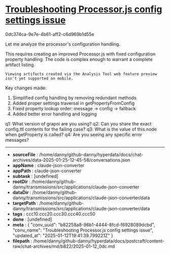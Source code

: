 # [Troubleshooting Processor.js config settings issue](https://claude.ai/chat/b82258a8-96b1-4444-8fcd-f6928089dcbd)

0dc374ca-9e7e-4b61-aff2-c6d969b1d55e

 Let me analyze the processor's configuration handling.

<antThinking>This requires creating an improved Processor.js with fixed configuration property handling. The code is complex enough to warrant a complete artifact listing.</antThinking>
```
Viewing artifacts created via the Analysis Tool web feature preview isn’t yet supported on mobile.
```



Key changes made:
1. Simplified config handling by removing redundant methods
2. Added proper settings traversal in getPropertyFromConfig
3. Fixed property lookup order: message -> config -> fallback
4. Added better error handling and logging

q1: What version of grapoi are you using?
q2: Can you share the exact config.ttl contents for the failing case?
q3: What is the value of this.node when getProperty is called?
q4: Are you seeing any specific error messages?

---

* **sourceFile** : /home/danny/github-danny/hyperdata/docs/chat-archives/data-2025-01-25-12-45-58/conversations.json
* **appName** : claude-json-converter
* **appPath** : claude-json-converter
* **subtask** : [undefined]
* **rootDir** : /home/danny/github-danny/transmissions/src/applications/claude-json-converter
* **dataDir** : /home/danny/github-danny/transmissions/src/applications/claude-json-converter/data
* **targetPath** : /home/danny/github-danny/transmissions/src/applications/claude-json-converter/data
* **tags** : ccc10.ccc20.ccc30.ccc40.ccc50
* **done** : [undefined]
* **meta** : {
  "conv_uuid": "b82258a8-96b1-4444-8fcd-f6928089dcbd",
  "conv_name": "Troubleshooting Processor.js config settings issue",
  "updated_at": "2025-01-12T19:41:39.799221Z"
}
* **filepath** : /home/danny/github-danny/hyperdata/docs/postcraft/content-raw/chat-archives/md/b822/2025-01-12_0dc.md